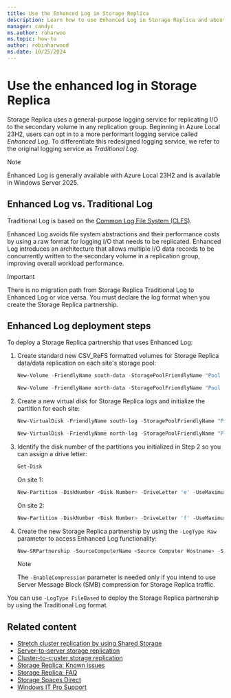 ```yaml
---
title: Use the Enhanced Log in Storage Replica
description: Learn how to use Enhanced Log in Storage Replica and about the performance improvements it delivers to your replication groups.
manager: candyc
ms.author: roharwoo
ms.topic: how-to
author: robinharwood
ms.date: 10/25/2024
---
```


# Use the enhanced log in Storage Replica

Storage Replica uses a general-purpose logging service for replicating I/O to the secondary volume in any replication group. Beginning in Azure Local 23H2, users can opt in to a more performant logging service called *Enhanced Log*. To differentiate this redesigned logging service, we refer to the original logging service as *Traditional Log*.

> [!NOTE]
> Enhanced Log is generally available with Azure Local 23H2 and is available in Windows Server 2025.

## Enhanced Log vs. Traditional Log

Traditional Log is based on the [Common Log File System (CLFS)](/windows-hardware/drivers/kernel/introduction-to-the-common-log-file-system).

Enhanced Log avoids file system abstractions and their performance costs by using a raw format for logging I/O that needs to be replicated. Enhanced Log introduces an architecture that allows multiple I/O data records to be concurrently written to the secondary volume in a replication group, improving overall workload performance.

> [!IMPORTANT]
> There is no migration path from Storage Replica Traditional Log to Enhanced Log or vice versa. You must declare the log format when you create the Storage Replica partnership.

## Enhanced Log deployment steps

To deploy a Storage Replica partnership that uses Enhanced Log:

1. Create standard new CSV_ReFS formatted volumes for Storage Replica data/data replication on each site's storage pool:

    ```powershell
    New-Volume -FriendlyName south-data -StoragePoolFriendlyName "Pool for Site South" -Size 1tb -FileSystem CSVFS_ReFS
    ```
  
    ```powershell
    New-Volume -FriendlyName north-data -StoragePoolFriendlyName "Pool for Site North" -Size 1tb -FileSystem CSVFS_ReFS
    ```

1. Create a new virtual disk for Storage Replica logs and initialize the partition for each site:

    ```powershell
    New-VirtualDisk -FriendlyName south-log -StoragePoolFriendlyName "Pool for Site South" -Size 16gb
    ```

    ```powershell
    New-VirtualDisk -FriendlyName north-log -StoragePoolFriendlyName "Pool for Site North" -Size 16gb
    ```

1. Identify the disk number of the partitions you initialized in Step 2 so you can assign a drive letter:

    ```powershell
    Get-Disk
    ```

    On site 1:

    ```powershell
    New-Partition -DiskNumber <Disk Number> -DriveLetter 'e' -UseMaximumSize
    ```

    On site 2:

    ```powershell
    New-Partition -DiskNumber <Disk Number> -DriveLetter 'f' -UseMaximumSize
    ```

1. Create the new Storage Replica partnership by using the `-LogType Raw` parameter to access Enhanced Log functionality:

    ```powershell
    New-SRPartnership -SourceComputerName <Source Computer Hostname> -SourceRGName <Source Replication Group Name> -SourceVolumeName 'C:\ClusterStorage\south-data\' -SourceLogVolumeName e: -DestinationComputerName <Destination Computer Name> -DestinationRGName <Destination Replication Group Name> -DestinationVolumeName 'C:\ClusterStorage\north-data\' -DestinationLogVolumeName f: -LogType Raw -EnableCompression
    ```

    > [!NOTE]
    > The `-EnableCompression` parameter is needed only if you intend to use Server Message Block (SMB) compression for Storage Replica traffic.

You can use `-LogType FileBased` to deploy the Storage Replica partnership by using the Traditional Log format.

## Related content

* [Stretch cluster replication by using Shared Storage](stretch-cluster-replication-using-shared-storage.md)
* [Server-to-server storage replication](server-to-server-storage-replication.md)
* [Cluster-to-c;uster storage replication](cluster-to-cluster-storage-replication.md)
* [Storage Replica: Known issues](storage-replica-known-issues.md)
* [Storage Replica: FAQ](storage-replica-frequently-asked-questions.yml)
* [Storage Spaces Direct](/azure/azure-local/concepts/storage-spaces-direct-overview?context=/windows-server/context/windows-server-storage)
* [Windows IT Pro Support](https://www.microsoft.com/itpro/windows/support)

